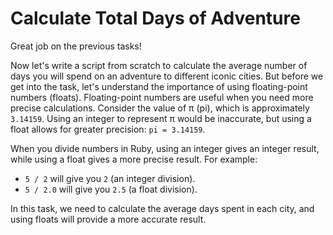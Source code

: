 # Calculate Total Days of Adventure

Great job on the previous tasks!

Now let's write a script from scratch to calculate the average number of days you will spend on an adventure to different iconic cities. But before we get into the task, let's understand the importance of using floating-point numbers (floats). Floating-point numbers are useful when you need more precise calculations. Consider the value of π (pi), which is approximately `3.14159`. Using an integer to represent π would be inaccurate, but using a float allows for greater precision: `pi = 3.14159`.

When you divide numbers in Ruby, using an integer gives an integer result, while using a float gives a more precise result. For example:

* `5 / 2` will give you `2` (an integer division).
* `5 / 2.0` will give you `2.5` (a float division).

In this task, we need to calculate the average days spent in each city, and using floats will provide a more accurate result.